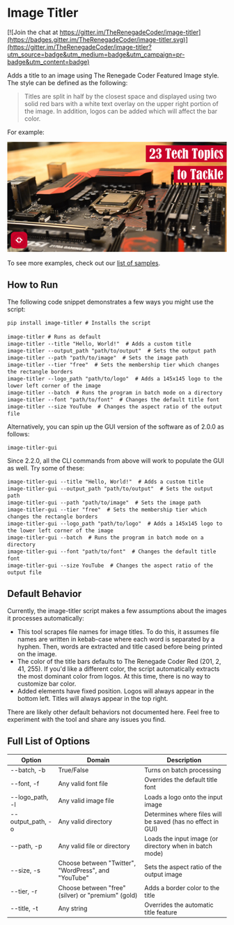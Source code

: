 # Image Titler

[![Join the chat at https://gitter.im/TheRenegadeCoder/image-titler](https://badges.gitter.im/TheRenegadeCoder/image-titler.svg)](https://gitter.im/TheRenegadeCoder/image-titler?utm_source=badge&utm_medium=badge&utm_campaign=pr-badge&utm_content=badge)

Adds a title to an image using The Renegade Coder Featured Image style. The style can be
defined as the following:

> Titles are split in half by the closest space and displayed using two solid red bars
> with a white text overlay on the upper right portion of the image. In addition, logos
> can be added which will affect the bar color. 

For example:

![23 Tech Topics to Tackle](https://raw.githubusercontent.com/TheRenegadeCoder/image-titler/master/samples/v1.8.0/23-tech-topics-to-tackle-featured-image-v1-8-0.JPEG)

To see more examples, check out our [list of samples](https://github.com/TheRenegadeCoder/image-titler/tree/master/samples).

## How to Run

The following code snippet demonstrates a few ways you might use the script:

```shell
pip install image-titler # Installs the script

image-titler # Runs as default
image-titler --title "Hello, World!"  # Adds a custom title
image-titler --output_path "path/to/output"  # Sets the output path
image-titler --path "path/to/image"  # Sets the image path
image-titler --tier "free"  # Sets the membership tier which changes the rectangle borders
image-titler --logo_path "path/to/logo"  # Adds a 145x145 logo to the lower left corner of the image
image-titler --batch  # Runs the program in batch mode on a directory
image-titler --font "path/to/font"  # Changes the default title font
image-titler --size YouTube  # Changes the aspect ratio of the output file
```

Alternatively, you can spin up the GUI version of the software as of 2.0.0 as follows:

```shell
image-titler-gui
```

Since 2.2.0, all the CLI commands from above will work to populate the GUI as well. Try
some of these:

```shell
image-titler-gui --title "Hello, World!"  # Adds a custom title
image-titler-gui --output_path "path/to/output"  # Sets the output path
image-titler-gui --path "path/to/image"  # Sets the image path
image-titler-gui --tier "free"  # Sets the membership tier which changes the rectangle borders
image-titler-gui --logo_path "path/to/logo"  # Adds a 145x145 logo to the lower left corner of the image
image-titler-gui --batch  # Runs the program in batch mode on a directory
image-titler-gui --font "path/to/font"  # Changes the default title font
image-titler-gui --size YouTube  # Changes the aspect ratio of the output file
```

## Default Behavior

Currently, the image-titler script makes a few assumptions about the images it 
processes automatically: 

- This tool scrapes file names for image titles. To do this, it assumes 
file names are written in kebab-case where each word is separated by a hyphen.
Then, words are extracted and title cased before being printed on the image.
- The color of the title bars defaults to The Renegade Coder Red (201, 2, 41, 255).
If you'd like a different color, the script automatically extracts the most dominant
color from logos. At this time, there is no way to customize bar color. 
- Added elements have fixed position. Logos will always appear in the bottom left.
Titles will always appear in the top right. 

There are likely other default behaviors not documented here. Feel free to experiment
with the tool and share any issues you find. 

## Full List of Options

| Option | Domain | Description |
|--------|--------|-------------|
| --batch, -b | True/False | Turns on batch processing |
| --font, -f | Any valid font file | Overrides the default title font |
| --logo_path, -l | Any valid image file | Loads a logo onto the input image |
| --output_path, -o | Any valid directory | Determines where files will be saved (has no effect in GUI) |  
| --path, -p | Any valid file or directory | Loads the input image (or directory when in batch mode) |
| --size, -s | Choose between "Twitter", "WordPress", and "YouTube" | Sets the aspect ratio of the output image |
| --tier, -r | Choose between "free" (silver) or "premium" (gold) | Adds a border color to the title |
| --title, -t | Any string | Overrides the automatic title feature |
